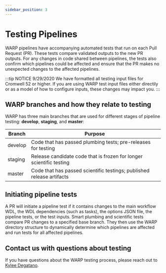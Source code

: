 ```yaml
---
sidebar_position: 3
---
```


# Testing Pipelines

WARP pipelines have accompanying automated tests that run on each Pull Request (PR). These tests compare validated outputs to the new PR outputs. For any changes in code shared between pipelines, the tests also confirm which pipelines could be affected and ensure that the PR makes no unexpected changes to the affected pipelines.

:::tip NOTICE 9/29/2020
We have formatted all testing input files for Cromwell 52 or higher. If you are using WARP test input files either directily or as a model of how to configure inputs, these changes may impact you.
:::

## WARP branches and how they relate to testing

WARP has three main branches that are used for different stages of pipeline testing: **develop**, **staging**, and **master**:

| Branch | Purpose |
| --- | --- |
| develop |  Code that has passed plumbing tests; pre-releases for testing |
| staging | Release candidate code that is frozen for longer scientific testing |
| master | Code that has passed scientific testings; published release artifacts |

## Initiating pipeline tests

A PR will initiate a pipeline test if it contains changes to the main workflow WDL, the WDL dependencies (such as tasks), the options JSON file, the pipeline tests, or the test inputs. Smart plumbing and scientific tests compare PR changes to a specified base branch. They then use the WARP directory structure to dynamically determine which pipelines are affected and run tests for all affected pipelines.


## Contact us with questions about testing

If you have questions about the WARP testing process, please reach out to [Kylee Degatano](mailto:kdegatano@broadinstitute.org).
